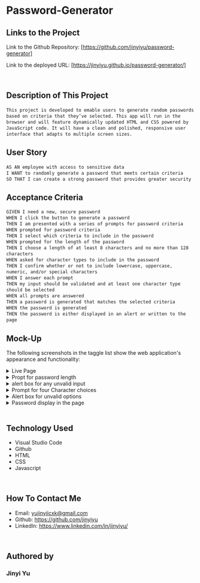 # Password-Generator

## Links to the Project

Link to the Github Repository: [https://github.com/jinyiyu/password-generator]

Link to the deployed URL: [https://jinyiyu.github.io/password-generator/]

<br>

## Description of This Project

```
This project is developed to emable users to generate random passwords based on criteria that they’ve selected. This app will run in the browser and will feature dynamically updated HTML and CSS powered by JavaScript code. It will have a clean and polished, responsive user interface that adapts to multiple screen sizes.
```

## User Story

```
AS AN employee with access to sensitive data
I WANT to randomly generate a password that meets certain criteria
SO THAT I can create a strong password that provides greater security
```

## Acceptance Criteria

```
GIVEN I need a new, secure password
WHEN I click the button to generate a password
THEN I am presented with a series of prompts for password criteria
WHEN prompted for password criteria
THEN I select which criteria to include in the password
WHEN prompted for the length of the password
THEN I choose a length of at least 8 characters and no more than 128 characters
WHEN asked for character types to include in the password
THEN I confirm whether or not to include lowercase, uppercase, numeric, and/or special characters
WHEN I answer each prompt
THEN my input should be validated and at least one character type should be selected
WHEN all prompts are answered
THEN a password is generated that matches the selected criteria
WHEN the password is generated
THEN the password is either displayed in an alert or written to the page
```

## Mock-Up

The following screenshots in the taggle list show the web application's appearance and functionality:

<details>
<summary> Live Page</summary>

![display](./assets/image/display-start.png)
</details>

<details>
<summary> Propt for password length</summary>

![display2](./assets/image/password-length.png)
</details>

<details>
<summary> alert box for any unvalid input</summary>

![display2](./assets/image/alert-length.png)
</details>

<details>
<summary> Prompt for four Character choices</summary>

![display2](./assets/image/password-characters1.png)
![display2](./assets/image/password-characters2.png)
![display2](./assets/image/password-characters3.png)
![display2](./assets/image/password-characters4.png)
</details>

<details>
<summary> Alert box for unvalid options</summary>

![display2](./assets/image/alert-characters.png)
</details>

<details>
<summary> Password display in the page</summary>

![display2](./assets/image/display-end.png)
</details>
<br>

## Technology Used

- Visual Studio Code
- Github
- HTML
- CSS
- Javascript

<br>

## How To Contact Me

- Email: yujinyiicxk@gmail.com
- Github: https://github.com/jinyiyu
- LinkedIn: https://www.linkedin.com/in/jinyiyu/

<br>

## Authored by

### __Jinyi Yu__
